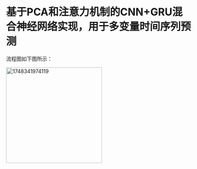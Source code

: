 # 基于PCA和注意力机制的CNN+GRU混合神经网络实现，用于多变量时间序列预测
流程图如下图所示：

<img width="261" alt="1748341974119" src="https://github.com/user-attachments/assets/bea742a8-10da-4e97-ac6a-1f451dc955ce" />


